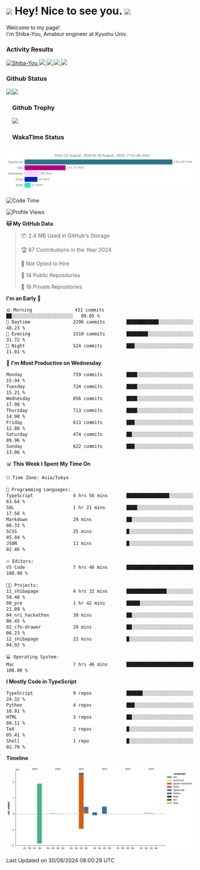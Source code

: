 <h1>
  <img src="https://emojis.slackmojis.com/emojis/images/1531849430/4246/blob-sunglasses.gif?1531849430" width="30"/> 
  Hey! Nice to see you.
  <img src="https://emojis.slackmojis.com/emojis/images/1531849430/4246/blob-sunglasses.gif?1531849430" width="30"/> 
</h1>
<p>
  Welcome to my page! <br />
  I'm Shiba-You, Amateur engineer at Kyushu Univ.
</p>


<h3>
  Activity Results
</h3>
<p align="left"> 
  <!--   GitHub  -->
  <a href="https://github.com/Shiba-You/Shiba-You/">
    <img src="https://komarev.com/ghpvc/?username=Shiba-You" alt="Shiba-You" />
  </a>
  <a href="https://github.com/Shiba-You">
    <img height="20" src="https://img.shields.io/github/followers/Shiba-You?label=follow&logo=github&style=flat" />
  </a>
  
  <!-- Qiita -->
  <a href="http://qiita.com/Shiba-You">
    <img height="20" src="https://qiita-badge.apiapi.app/s/Shiba-You/posts.svg" />
  </a>
  <a href="http://qiita.com/Shiba-You">
    <img height="20" src="https://qiita-badge.apiapi.app/s/Shiba-You/contributions.svg" />
  </a>
  <a href="http://qiita.com/Shiba-You">
    <img height="20" src="https://qiita-badge.apiapi.app/s/Shiba-You/followers.svg" />
  </a>
</p>


<h3>
  Github Status
</h3>
<div>
  <img height="170" align="left" src="https://github-readme-stats.vercel.app/api?username=Shiba-You&theme=tokyonight" />
  <img height="170" src="https://github-readme-stats.vercel.app/api/top-langs/?username=Shiba-You&theme=tokyonight&layout=compact" />
</div>

<h3>
  Github Trophy
</h3>
<div>
  <img width="800" src="https://github-profile-trophy.vercel.app/?username=Shiba-You&theme=tokyonight" />
</div>


<h3>
  WakaTIme Status
</h3>
<img src="https://github.com/Shiba-You/Shiba-You/blob/main/images/stat.svg" alt="Shiba-You WakaTime Activity"/>

<!--START_SECTION:waka-->
![Code Time](http://img.shields.io/badge/Code%20Time-896%20hrs%2041%20mins-blue)

![Profile Views](http://img.shields.io/badge/Profile%20Views-5-blue)

**🐱 My GitHub Data** 

> 📦 2.4 MB Used in GitHub's Storage 
 > 
> 🏆 67 Contributions in the Year 2024
 > 
> 🚫 Not Opted to Hire
 > 
> 📜 14 Public Repositories 
 > 
> 🔑 19 Private Repositories 
 > 
**I'm an Early 🐤** 

```text
🌞 Morning                431 commits         ██░░░░░░░░░░░░░░░░░░░░░░░   09.05 % 
🌆 Daytime                2296 commits        ████████████░░░░░░░░░░░░░   48.23 % 
🌃 Evening                1510 commits        ████████░░░░░░░░░░░░░░░░░   31.72 % 
🌙 Night                  524 commits         ███░░░░░░░░░░░░░░░░░░░░░░   11.01 % 
```
📅 **I'm Most Productive on Wednesday** 

```text
Monday                   759 commits         ████░░░░░░░░░░░░░░░░░░░░░   15.94 % 
Tuesday                  724 commits         ████░░░░░░░░░░░░░░░░░░░░░   15.21 % 
Wednesday                856 commits         ████░░░░░░░░░░░░░░░░░░░░░   17.98 % 
Thursday                 713 commits         ████░░░░░░░░░░░░░░░░░░░░░   14.98 % 
Friday                   613 commits         ███░░░░░░░░░░░░░░░░░░░░░░   12.88 % 
Saturday                 474 commits         ██░░░░░░░░░░░░░░░░░░░░░░░   09.96 % 
Sunday                   622 commits         ███░░░░░░░░░░░░░░░░░░░░░░   13.06 % 
```


📊 **This Week I Spent My Time On** 

```text
🕑︎ Time Zone: Asia/Tokyo

💬 Programming Languages: 
TypeScript               4 hrs 56 mins       ████████████████░░░░░░░░░   63.64 % 
SQL                      1 hr 21 mins        ████░░░░░░░░░░░░░░░░░░░░░   17.56 % 
Markdown                 29 mins             ██░░░░░░░░░░░░░░░░░░░░░░░   06.33 % 
SCSS                     25 mins             █░░░░░░░░░░░░░░░░░░░░░░░░   05.44 % 
JSON                     11 mins             █░░░░░░░░░░░░░░░░░░░░░░░░   02.46 % 

🔥 Editors: 
VS Code                  7 hrs 46 mins       █████████████████████████   100.00 % 

🐱‍💻 Projects: 
11_shibapage             4 hrs 32 mins       ███████████████░░░░░░░░░░   58.48 % 
00_pre                   1 hr 42 mins        █████░░░░░░░░░░░░░░░░░░░░   21.89 % 
04_nri_hackathon         30 mins             ██░░░░░░░░░░░░░░░░░░░░░░░   06.45 % 
02_cfn-drawer            29 mins             ██░░░░░░░░░░░░░░░░░░░░░░░   06.23 % 
12_shibapage             22 mins             █░░░░░░░░░░░░░░░░░░░░░░░░   04.92 % 

💻 Operating System: 
Mac                      7 hrs 46 mins       █████████████████████████   100.00 % 
```

**I Mostly Code in TypeScript** 

```text
TypeScript               9 repos             ██████░░░░░░░░░░░░░░░░░░░   24.32 % 
Python                   4 repos             ███░░░░░░░░░░░░░░░░░░░░░░   10.81 % 
HTML                     3 repos             ██░░░░░░░░░░░░░░░░░░░░░░░   08.11 % 
TeX                      2 repos             █░░░░░░░░░░░░░░░░░░░░░░░░   05.41 % 
Shell                    1 repo              █░░░░░░░░░░░░░░░░░░░░░░░░   02.70 % 
```



**Timeline**

![Lines of Code chart](https://raw.githubusercontent.com/Shiba-You/Shiba-You/main/assets/bar_graph.png)


 Last Updated on 30/08/2024 08:00:29 UTC
<!--END_SECTION:waka-->
